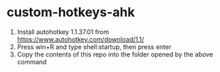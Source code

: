 # custom-hotkeys-ahk

1) Install autohotkey 1.1.37.01 from https://www.autohotkey.com/download/1.1/
2) Press win+R and type shell:startup, then press enter
3) Copy the contents of this repo into the folder opened by the above command
